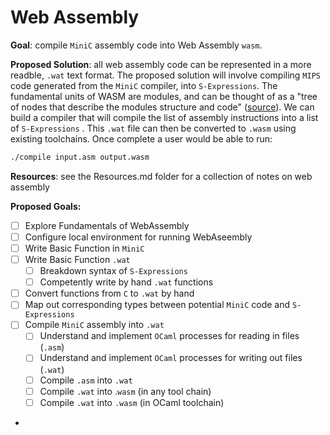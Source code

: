 # Web Assembly

**Goal**: compile `MiniC` assembly code into Web Assembly `wasm`.

**Proposed Solution**: all web assembly code can be represented in a more readble, `.wat` text format. The proposed solution will involve compiling `MIPS` code generated from the `MiniC` compiler, into `S-Expressions`. The fundamental units of WASM are modules, and can be thought of as a "tree of nodes that describe the modules structure and code" ([source](https://developer.mozilla.org/en-US/docs/WebAssembly/Understanding_the_text_format)). We can build a compiler that will compile the list of assembly instructions into a list of `S-Expressions` . This `.wat` file can then be converted to `.wasm` using existing toolchains. Once complete a user would be able to run:

```bash
./compile input.asm output.wasm
```

**Resources**: see the Resources.md folder for a collection of notes on web assembly

**Proposed Goals:**

- [ ] Explore Fundamentals of WebAssembly
- [ ] Configure local environment for running WebAseembly
- [ ] Write Basic Function in `MiniC`
- [ ] Write Basic Function `.wat`
  - [ ] Breakdown syntax of `S-Expressions`
  - [ ] Competently write by hand `.wat` functions 
- [ ] Convert functions from `C` to `.wat` by hand
- [ ] Map out corresponding types between potential `MiniC` code and `S-Expressions`
- [ ] Compile `MiniC` assembly into `.wat`
  - [ ] Understand and implement `OCaml` processes for reading in files (`.asm`)
  - [ ] Understand and implement `OCaml` processes for writing out files (`.wat`)
  - [ ] Compile `.asm` into `.wat` 
  - [ ] Compile `.wat` into .`wasm` (in any tool chain)
  - [ ] Compile `.wat` into `.wasm` (in OCaml toolchain)

- 

